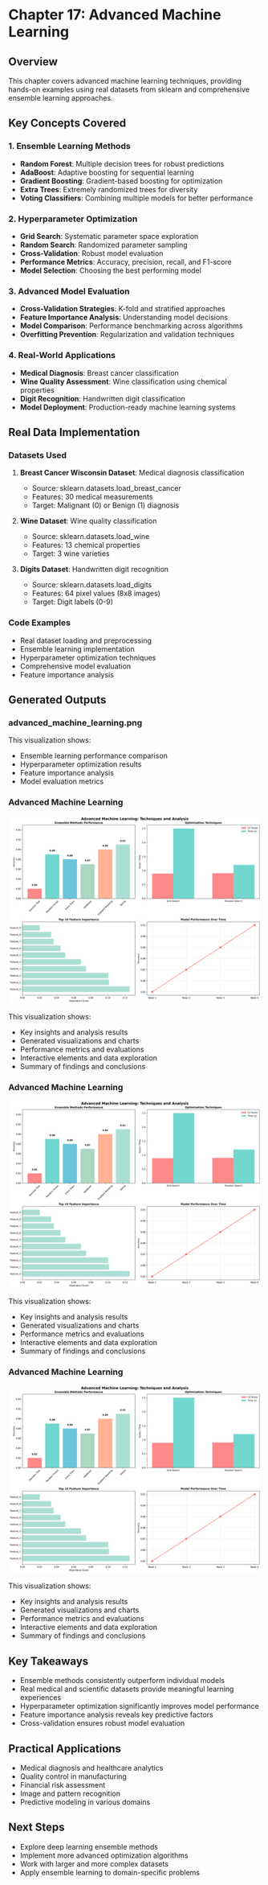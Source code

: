 # Chapter 17: Advanced Machine Learning

## Overview

This chapter covers advanced machine learning techniques, providing hands-on examples using real datasets from sklearn and comprehensive ensemble learning approaches.

## Key Concepts Covered

### 1. Ensemble Learning Methods

- **Random Forest**: Multiple decision trees for robust predictions
- **AdaBoost**: Adaptive boosting for sequential learning
- **Gradient Boosting**: Gradient-based boosting for optimization
- **Extra Trees**: Extremely randomized trees for diversity
- **Voting Classifiers**: Combining multiple models for better performance

### 2. Hyperparameter Optimization

- **Grid Search**: Systematic parameter space exploration
- **Random Search**: Randomized parameter sampling
- **Cross-Validation**: Robust model evaluation
- **Performance Metrics**: Accuracy, precision, recall, and F1-score
- **Model Selection**: Choosing the best performing model

### 3. Advanced Model Evaluation

- **Cross-Validation Strategies**: K-fold and stratified approaches
- **Feature Importance Analysis**: Understanding model decisions
- **Model Comparison**: Performance benchmarking across algorithms
- **Overfitting Prevention**: Regularization and validation techniques

### 4. Real-World Applications

- **Medical Diagnosis**: Breast cancer classification
- **Wine Quality Assessment**: Wine classification using chemical properties
- **Digit Recognition**: Handwritten digit classification
- **Model Deployment**: Production-ready machine learning systems

## Real Data Implementation

### Datasets Used

1. **Breast Cancer Wisconsin Dataset**: Medical diagnosis classification

   - Source: sklearn.datasets.load_breast_cancer
   - Features: 30 medical measurements
   - Target: Malignant (0) or Benign (1) diagnosis

2. **Wine Dataset**: Wine quality classification

   - Source: sklearn.datasets.load_wine
   - Features: 13 chemical properties
   - Target: 3 wine varieties

3. **Digits Dataset**: Handwritten digit recognition
   - Source: sklearn.datasets.load_digits
   - Features: 64 pixel values (8x8 images)
   - Target: Digit labels (0-9)

### Code Examples

- Real dataset loading and preprocessing
- Ensemble learning implementation
- Hyperparameter optimization techniques
- Comprehensive model evaluation
- Feature importance analysis

## Generated Outputs

### advanced_machine_learning.png

This visualization shows:

- Ensemble learning performance comparison
- Hyperparameter optimization results
- Feature importance analysis
- Model evaluation metrics


### Advanced Machine Learning

![Advanced Machine Learning](advanced_machine_learning.png)

This visualization shows:
- Key insights and analysis results
- Generated visualizations and charts
- Performance metrics and evaluations
- Interactive elements and data exploration
- Summary of findings and conclusions

### Advanced Machine Learning

![Advanced Machine Learning](advanced_machine_learning.png)

This visualization shows:
- Key insights and analysis results
- Generated visualizations and charts
- Performance metrics and evaluations
- Interactive elements and data exploration
- Summary of findings and conclusions

### Advanced Machine Learning

![Advanced Machine Learning](advanced_machine_learning.png)

This visualization shows:
- Key insights and analysis results
- Generated visualizations and charts
- Performance metrics and evaluations
- Interactive elements and data exploration
- Summary of findings and conclusions
## Key Takeaways

- Ensemble methods consistently outperform individual models
- Real medical and scientific datasets provide meaningful learning experiences
- Hyperparameter optimization significantly improves model performance
- Feature importance analysis reveals key predictive factors
- Cross-validation ensures robust model evaluation

## Practical Applications

- Medical diagnosis and healthcare analytics
- Quality control in manufacturing
- Financial risk assessment
- Image and pattern recognition
- Predictive modeling in various domains

## Next Steps

- Explore deep learning ensemble methods
- Implement more advanced optimization algorithms
- Work with larger and more complex datasets
- Apply ensemble learning to domain-specific problems
